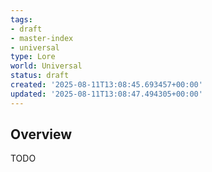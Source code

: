 ```yaml
---
tags:
- draft
- master-index
- universal
type: Lore
world: Universal
status: draft
created: '2025-08-11T13:08:45.693457+00:00'
updated: '2025-08-11T13:08:47.494305+00:00'
---
```



## Overview

TODO

